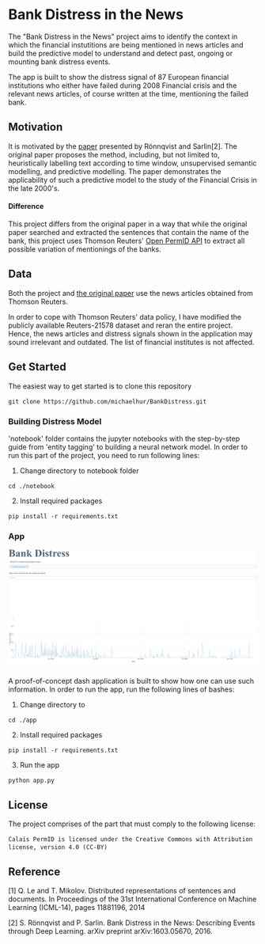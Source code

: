# Bank Distress in the News

The "Bank Distress in the News" project aims to identify the context in which the financial instutitions are being mentioned in news articles and build the predictive model to understand and detect past, ongoing or mounting bank distress events.

The app is built to show the distress signal of 87 European financial institutions who either have failed during 2008 Financial crisis and the relevant news articles, of course written at the time, mentioning the failed bank.

## Motivation

It is motivated by the [paper](https://arxiv.org/abs/1603.05670) presented by R&ouml;nnqvist and Sarlin[2]. The original paper proposes the method, including, but not limited to, heuristically labelling text according to time window, unsupervised semantic modelling, and predictive modelling. The paper demonstrates the applicability of such a predictive model to the study of the Financial Crisis in the late 2000's. 

#### Difference

This project differs from the original paper in a way that while the original paper searched and extracted the sentences that contain the name of the bank, this project uses Thomson Reuters' [Open PermID API](https://permid.org/) to extract all possible variation of mentionings of the banks.

## Data

Both the project and [the original paper](https://arxiv.org/abs/1603.05670) use the news articles obtained from Thomson Reuters.

In order to cope with Thomson Reuters' data policy, I have modified the publicly available Reuters-21578 dataset and reran the entire project. Hence, the news articles and distress signals shown in the application may sound irrelevant and outdated. The list of financial institutes is not affected.


## Get Started

The easiest way to get started is to clone this repository
```
git clone https://github.com/michaelhur/BankDistress.git
```

### Building Distress Model

'notebook' folder contains the jupyter notebooks with the step-by-step guide from 'entity tagging' to building a neural network model. <!--[Wiki Page](https://github.com/michaelhur/BankDistress/wiki) also contains this guide.--> In order to run this part of the project, you need to run following lines:

1. Change directory to notebook folder
```
cd ./notebook
```
2. Install required packages
```
pip install -r requirements.txt
```

### App

![](https://github.com/michaelhur/BankDistress/blob/master/demo.gif)

A proof-of-concept dash application is built to show how one can use such information. In order to run the app, run the following lines of bashes:

1. Change directory to 
```
cd ./app
```
2. Install required packages
```
pip install -r requirements.txt
```
3. Run the app
```
python app.py
```

## License

The project comprises of the part that must comply to the following license:
```
Calais PermID is licensed under the Creative Commons with Attribution license, version 4.0 (CC-BY)
```

## Reference

[1] Q. Le and T. Mikolov. Distributed representations of sentences and documents. In Proceedings of the 31st International Conference on Machine Learning (ICML-14), pages 11881196, 2014

[2] S. R&ouml;nnqvist and P. Sarlin. Bank Distress in the News: Describing Events through Deep Learning. arXiv preprint arXiv:1603.05670, 2016.
